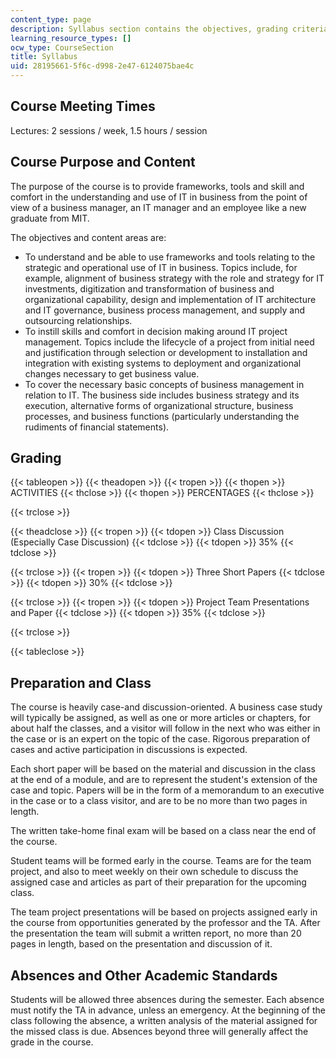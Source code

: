 ```yaml
---
content_type: page
description: Syllabus section contains the objectives, grading criteria for the course.
learning_resource_types: []
ocw_type: CourseSection
title: Syllabus
uid: 28195661-5f6c-d998-2e47-6124075bae4c
---
```


Course Meeting Times
--------------------

Lectures: 2 sessions / week, 1.5 hours / session

Course Purpose and Content
--------------------------

The purpose of the course is to provide frameworks, tools and skill and comfort in the understanding and use of IT in business from the point of view of a business manager, an IT manager and an employee like a new graduate from MIT.

The objectives and content areas are:

*   To understand and be able to use frameworks and tools relating to the strategic and operational use of IT in business. Topics include, for example, alignment of business strategy with the role and strategy for IT investments, digitization and transformation of business and organizational capability, design and implementation of IT architecture and IT governance, business process management, and supply and outsourcing relationships.
*   To instill skills and comfort in decision making around IT project management. Topics include the lifecycle of a project from initial need and justification through selection or development to installation and integration with existing systems to deployment and organizational changes necessary to get business value.
*   To cover the necessary basic concepts of business management in relation to IT. The business side includes business strategy and its execution, alternative forms of organizational structure, business processes, and business functions (particularly understanding the rudiments of financial statements).

Grading
-------

{{< tableopen >}}
{{< theadopen >}}
{{< tropen >}}
{{< thopen >}}
ACTIVITIES
{{< thclose >}}
{{< thopen >}}
PERCENTAGES
{{< thclose >}}

{{< trclose >}}

{{< theadclose >}}
{{< tropen >}}
{{< tdopen >}}
Class Discussion (Especially Case Discussion)
{{< tdclose >}}
{{< tdopen >}}
35%
{{< tdclose >}}

{{< trclose >}}
{{< tropen >}}
{{< tdopen >}}
Three Short Papers
{{< tdclose >}}
{{< tdopen >}}
30%
{{< tdclose >}}

{{< trclose >}}
{{< tropen >}}
{{< tdopen >}}
Project Team Presentations and Paper
{{< tdclose >}}
{{< tdopen >}}
35%
{{< tdclose >}}

{{< trclose >}}

{{< tableclose >}}

  

Preparation and Class
---------------------

The course is heavily case-and discussion-oriented. A business case study will typically be assigned, as well as one or more articles or chapters, for about half the classes, and a visitor will follow in the next who was either in the case or is an expert on the topic of the case. Rigorous preparation of cases and active participation in discussions is expected.

Each short paper will be based on the material and discussion in the class at the end of a module, and are to represent the student's extension of the case and topic. Papers will be in the form of a memorandum to an executive in the case or to a class visitor, and are to be no more than two pages in length.

The written take-home final exam will be based on a class near the end of the course.

Student teams will be formed early in the course. Teams are for the team project, and also to meet weekly on their own schedule to discuss the assigned case and articles as part of their preparation for the upcoming class.

The team project presentations will be based on projects assigned early in the course from opportunities generated by the professor and the TA. After the presentation the team will submit a written report, no more than 20 pages in length, based on the presentation and discussion of it.

Absences and Other Academic Standards
-------------------------------------

Students will be allowed three absences during the semester. Each absence must notify the TA in advance, unless an emergency. At the beginning of the class following the absence, a written analysis of the material assigned for the missed class is due. Absences beyond three will generally affect the grade in the course.